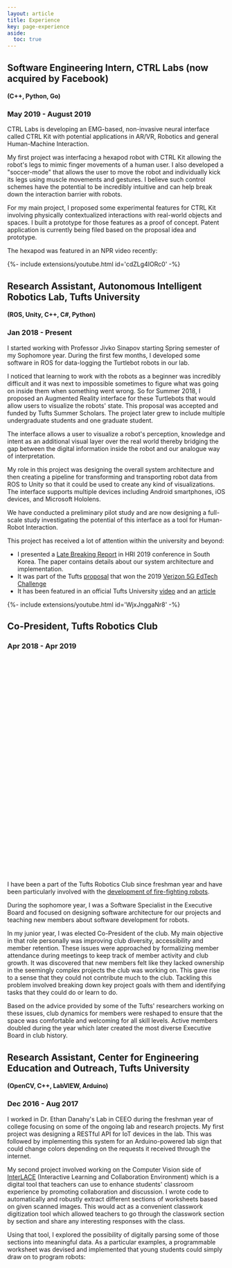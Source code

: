 ```yaml
---
layout: article
title: Experience
key: page-experience
aside:
  toc: true
---
```


## Software Engineering Intern, CTRL Labs (now acquired by Facebook)
#### (C++, Python, Go)
### May 2019 - August 2019

CTRL Labs is developing an EMG-based, non-invasive neural interface called CTRL Kit with potential applications in AR/VR, Robotics and general Human-Machine Interaction. 

My first project was interfacing a hexapod robot with CTRL Kit allowing the robot's legs to mimic finger movements of a human user. I also developed a "soccer-mode" that allows the user to move the robot and individually kick its legs using muscle movements and gestures. I believe such control schemes have the potential to be incredibly intuitive and can help break down the interaction barrier with robots. 

For my main project, I proposed some experimental features for CTRL Kit involving physically contextualized interactions with real-world objects and spaces. I built a prototype for those features as a proof of concept. Patent application is currently being filed based on the proposal idea and prototype.

The hexapod was featured in an NPR video recently:
<div>{%- include extensions/youtube.html id='cdZLg4IORc0' -%}</div>

## Research Assistant, Autonomous Intelligent Robotics Lab, Tufts University 
#### (ROS, Unity, C++, C#, Python)
### Jan 2018 - Present

I started working with Professor Jivko Sinapov starting Spring semester of my Sophomore year. During the first few months, I developed some software in ROS for data-logging the Turtlebot robots in our lab. 

I noticed that learning to work with the robots as a beginner was incredibly difficult and it was next to impossible sometimes to figure what was going on inside them when something went wrong. So for Summer 2018, I proposed an Augmented Reality interface for these Turtlebots that would allow users to visualize the robots' state. This proposal was accepted and funded by Tufts Summer Scholars. The project later grew to include multiple undergraduate students and one graduate student. 

The interface allows a user to visualize a robot's perception, knowledge and intent as an additional visual layer over the real world thereby bridging the gap between the digital information inside the robot and our analogue way of interpretation. 

My role in this project was designing the overall system architecture and then creating a pipeline for transforming and transporting robot data from ROS to Unity so that it could be used to create any kind of visualizations. The interface supports multiple devices including Android smartphones, iOS devices, and Microsoft Hololens. 

We have conducted a preliminary pilot study and are now designing a full-scale study investigating the potential of this interface as a tool for Human-Robot Interaction.

This project has received a lot of attention within the university and beyond:
- I presented a [Late Breaking Report](https://ieeexplore.ieee.org/document/8673191) in HRI 2019 conference in South Korea. The paper contains details about our system architecture and implementation.
- It was part of the Tufts [proposal](https://www.eecs.tufts.edu/~jsinapov/VAR5G/) that won the 2019 [Verizon 5G EdTech Challenge](https://www.5gedtechchallenge.com/)
- It has been featured in an official Tufts University [video](https://www.youtube.com/watch?v=9_9RNRNd9y8) and an [article](https://now.tufts.edu/articles/hands-research-undergraduates)


<div>{%- include extensions/youtube.html id='WjxJnggaNr8' -%}</div>

## Co-President, Tufts Robotics Club
### Apr 2018 - Apr 2019

<div class="hero hero--dark" style='height: 500px; background-image: url("/assets/images/experience/club.JPG");'>
</div>

I have been a part of the Tufts Robotics Club since freshman year and have been particularly involved with the [development of fire-fighting robots](/projects.html#trinity-college-international-fire-fighting-robot-contest). 

During the sophomore year, I was a Software Specialist in the Executive Board and focused on designing software architecture for our projects and teaching new members about software development for robots. 

In my junior year, I was elected Co-President of the club. My main objective in that role personally was improving club diversity, accessibility and member retention. These issues were approached by formalizing member attendance during meetings to keep track of member activity and club growth. It was discovered that new members felt like they lacked ownership in the seemingly complex projects the club was working on. This gave rise to a sense that they could not contribute much to the club. Tackling this problem involved breaking down key project goals with them and identifying tasks that they could do or learn to do. 

Based on the advice provided by some of the Tufts' researchers working on these issues, club dynamics for members were reshaped to ensure that the space was comfortable and welcoming for all skill levels. Active members doubled during the year which later created the most diverse Executive Board in club history.


## Research Assistant, Center for Engineering Education and Outreach, Tufts University
#### (OpenCV, C++, LabVIEW, Arduino)
### Dec 2016 - Aug 2017
I worked in Dr. Ethan Danahy's Lab in CEEO during the freshman year of college focusing on some of the ongoing lab and research projects. My first project was designing a RESTful API for IoT devices in the lab. This was followed by implementing this system for an Arduino-powered lab sign that could change colors depending on the requests it received through the internet. 

My second project involved working on the Computer Vision side of [InterLACE](https://ceeo.tufts.edu/research/projectsInterLACE.htm) (Interactive Learning and Collaboration Environment) which is a digital tool that teachers can use to enhance students' classroom experience by promoting collaboration and discussion. I wrote code to automatically and robustly extract different sections of worksheets based on given scanned images. This would act as a convenient classwork digitization tool which allowed teachers to go through the classwork section by section and share any interesting responses with the class. 

Using that tool, I explored the possibility of digitally parsing some of those sections into meaningful data. As a particular examples, a programmable worksheet was devised and implemented that young students could simply draw on to program robots:
<div class="hero hero--dark" style='height: 420px; background-image: url("/assets/images/experience/worksheet.PNG");'>
</div>